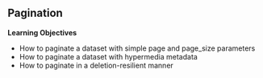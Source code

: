 ## Pagination

**Learning Objectives**

* How to paginate a dataset with simple page and page_size parameters
* How to paginate a dataset with hypermedia metadata
* How to paginate in a deletion-resilient manner

